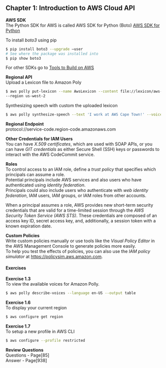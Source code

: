 ## Chapter 1: Introduction to AWS Cloud API

**AWS SDK**  
The Python SDK for AWS is called AWS SDK for Python (Boto) [AWS SDK for Python](https://boto3.amazonaws.com/v1/documentation/api/latest/index.html)

To install _boto3_ using pip

```bash
$ pip install boto3 --upgrade –user
# See where the package was installed into
$ pip show boto3
```

For other SDKs go to [Tools to Build on AWS](https://aws.amazon.com/developer/tools/#sdk)

**Regional API**  
Upload a Lexicon file to Amazon Poly

```bash
$ aws polly put-lexicon --name AwsLexicon --content file://lexicon/aws-lexicon.xml
--region us-west-2
```

Synthesizing speech with custom the uploaded lexicon

```bash
$ aws polly synthesize-speech --text 'I work at AWS Cape Town!' --voice-id Joanna --output-format mp3 hello-dev.mp3 --lexicon-names="AwsLexicon" --region us-west-2
```

**Regional Endpoint**  
protocol://service-code.region-code.amazonaws.com

**Other Credentials for IAM Users**  
You can have _X.509 certificates_, which are used with SOAP APIs, or you can have _GIT credentials_ as either Secure Shell (SSH) keys or passwords to interact with the AWS CodeCommit service.

**Roles**  
To control access to an IAM role, define a _trust policy_ that specifies which principals can assume a role.  
Potential principals include AWS services and also users who have authenticated using _identity federation_.  
Principals could also include users who authenticate with _web identity federation_,
IAM users, IAM groups, or IAM roles from other accounts.

When a principal assumes a role, AWS provides new short-term security credentials that
are valid for a time-limited session through the _AWS Security Token Service (AWS STS)_.
These credentials are composed of an access key ID, secret access key, and, additionally, a
session token with a known expiration date.

**Custom Policies**  
Write custom policies manually or use tools like the _Visual Policy Editor_ in the AWS Management Console to generate policies more easily.  
To help you test the effects of policies, you can also use the _IAM policy simulator_ at https://policysim.aws.amazon.com.

#### Exercises
**Exercise 1.3**  
To view the available voices for Amazon Polly.
```bash
$ aws polly describe-voices --language en-US --output table
```

**Exercise 1.6**  
To display your current region
```bash
$ aws configure get region
```

**Exercise 1.7**  
To setup a new profile in AWS CLI
```bash
$ aws configure --profile restricted
```

**Review Questions**   
Questions - Page[85]  
Answer    - Page[938]
